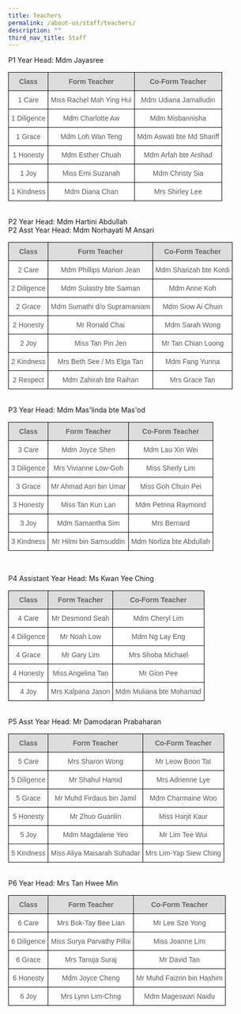 ```yaml
---
title: Teachers
permalink: /about-us/staff/teachers/
description: ""
third_nav_title: Staff
---
```

P1 Year Head: Mdm Jayasree
<style type="text/css">
.tg  {border-collapse:collapse;border-spacing:0;}
.tg td{border-color:black;border-style:solid;border-width:1px;font-family:Arial, sans-serif;font-size:14px;
  overflow:hidden;padding:10px 5px;word-break:normal;}
.tg th{border-color:black;border-style:solid;border-width:1px;font-family:Arial, sans-serif;font-size:14px;
  font-weight:normal;overflow:hidden;padding:10px 5px;word-break:normal;}
.tg .tg-imuo{background-color:#FFF;color:#58595B;text-align:center;vertical-align:top}
.tg .tg-feqv{background-color:#DDD;color:#666;font-weight:bold;text-align:center;vertical-align:middle}
.tg .tg-a6j4{background-color:#FFF;color:#58595B;text-align:center;vertical-align:middle}
</style>
<table class="tg">
<tbody>
  <tr>
    <td class="tg-feqv"><span style="color:#666;background-color:#DDD">Class</span></td>
    <td class="tg-feqv"><span style="color:#666;background-color:#DDD">Form Teacher</span></td>
    <td class="tg-feqv"><span style="color:#666;background-color:#DDD">Co-Form Teacher</span></td>
  </tr>
  <tr>
    <td class="tg-imuo">1 Care</td>
    <td class="tg-imuo">Miss Rachel Mah Ying Hui</td>
    <td class="tg-a6j4">Mdm Udiana Jamalludin<br></td>
  </tr>
  <tr>
    <td class="tg-imuo">1 Diligence</td>
    <td class="tg-imuo">Mdm Charlotte Aw</td>
    <td class="tg-a6j4">Mdm Misbannisha<br></td>
  </tr>
  <tr>
    <td class="tg-imuo">1 Grace</td>
    <td class="tg-imuo">Mdm Loh Wan Teng</td>
    <td class="tg-a6j4">Mdm Aswati bte Md Shariff</td>
  </tr>
  <tr>
    <td class="tg-imuo">1 Honesty</td>
    <td class="tg-imuo">Mdm Esther Chuah</td>
    <td class="tg-imuo"><span style="background-color:initial">Mdm Arfah bte Arshad</span></td>
  </tr>
  <tr>
    <td class="tg-imuo">1 Joy</td>
    <td class="tg-imuo">Miss Erni Suzanah<br></td>
    <td class="tg-a6j4">Mdm Christy Sia</td>
  </tr>
  <tr>
    <td class="tg-imuo">1 Kindness</td>
    <td class="tg-imuo">Mdm Diana Chan</td>
    <td class="tg-a6j4">Mrs Shirley Lee</td>
  </tr>
 </tbody>
	
<style type="text/css">
.tg  {border-collapse:collapse;border-spacing:0;}
.tg td{border-color:black;border-style:solid;border-width:1px;font-family:Arial, sans-serif;font-size:14px;
  overflow:hidden;padding:10px 5px;word-break:normal;}
.tg th{border-color:black;border-style:solid;border-width:1px;font-family:Arial, sans-serif;font-size:14px;
  font-weight:normal;overflow:hidden;padding:10px 5px;word-break:normal;}
.tg .tg-imuo{background-color:#FFF;color:#58595B;text-align:center;vertical-align:top}
.tg .tg-a4yv{background-color:#DDD;color:#666;font-weight:bold;text-align:center;vertical-align:top}
.tg .tg-a6j4{background-color:#FFF;color:#58595B;text-align:center;vertical-align:middle}
</style>
<table class="tg">
<tbody>
  <tr>
    <td class="tg-a4yv">Class</td>
    <td class="tg-a4yv">Form Teacher</td>
    <td class="tg-a4yv">Co-Form Teacher</td>
  </tr>
  <tr>
    <td class="tg-imuo">2 Care</td>
    <td class="tg-a6j4">Mdm Phillips Marion Jean</td>
    <td class="tg-imuo">Mdm Sharizah bte Kordi</td>
  </tr>
  <tr>
    <td class="tg-imuo">2 Diligence</td>
    <td class="tg-imuo">Mdm Sulastry bte Saiman</td>
    <td class="tg-imuo">Mdm Anne Koh</td>
  </tr>
  <tr>
    <td class="tg-imuo">2 Grace</td>
    <td class="tg-a6j4">Mdm Sumathi d/o Supramaniam</td>
    <td class="tg-a6j4">Mdm Siow Ai Chuin<br></td>
  </tr>
  <tr>
    <td class="tg-imuo">2 Honesty</td>
    <td class="tg-imuo">Mr Ronald Chai</td>
    <td class="tg-a6j4">Mdm Sarah Wong</td>
  </tr>
  <tr>
    <td class="tg-imuo">2 Joy</td>
    <td class="tg-imuo">Miss Tan Pin Jen</td>
    <td class="tg-a6j4">Mr Tan Chian Loong</td>
  </tr>
  <tr>
    <td class="tg-imuo">2 Kindness</td>
    <td class="tg-imuo">Mrs Beth See / Ms Elga Tan</td>
    <td class="tg-imuo">Mdm Fang Yunna</td>
  </tr>
  <tr>
    <td class="tg-a6j4"> 2 Respect</td>
    <td class="tg-a6j4">Mdm Zahirah bte Raihan</td>
    <td class="tg-a6j4">Mrs Grace Tan <br></td>
  </tr>
</tbody><br>
P2 Year Head: Mdm Hartini Abdullah
<br>
	P2 Asst Year Head: Mdm Norhayati M Ansari
	<style type="text/css">
.tg  {border-collapse:collapse;border-spacing:0;}
.tg td{border-color:black;border-style:solid;border-width:1px;font-family:Arial, sans-serif;font-size:14px;
  overflow:hidden;padding:10px 5px;word-break:normal;}
.tg th{border-color:black;border-style:solid;border-width:1px;font-family:Arial, sans-serif;font-size:14px;
  font-weight:normal;overflow:hidden;padding:10px 5px;word-break:normal;}
.tg .tg-imuo{background-color:#FFF;color:#58595B;text-align:center;vertical-align:top}
.tg .tg-a4yv{background-color:#DDD;color:#666;font-weight:bold;text-align:center;vertical-align:top}
.tg .tg-a6j4{background-color:#FFF;color:#58595B;text-align:center;vertical-align:middle}
</style>
<table class="tg">
<tbody>
  <tr>
    <td class="tg-a4yv">Class</td>
    <td class="tg-a4yv">Form Teacher</td>
    <td class="tg-a4yv">Co-Form Teacher</td>
  </tr>
  <tr>
    <td class="tg-imuo">3 Care</td>
    <td class="tg-a6j4">Mdm Joyce Shen</td>
    <td class="tg-imuo">Mdm Lau Xin Wei</td>
  </tr>
  <tr>
    <td class="tg-imuo">3 Diligence</td>
    <td class="tg-imuo">Mrs Vivianne Low-Goh</td>
    <td class="tg-imuo">Miss Sherly Lim</td>
  </tr>
  <tr>
    <td class="tg-imuo">3 Grace</td>
    <td class="tg-a6j4">Mr Ahmad Asri bin Umar</td>
    <td class="tg-a6j4">Miss Goh Chuin Pei<br></td>
  </tr>
  <tr>
    <td class="tg-imuo">3 Honesty</td>
    <td class="tg-imuo">Miss Tan Kun Lan</td>
    <td class="tg-a6j4">Mdm Petrina Raymond</td>
  </tr>
  <tr>
    <td class="tg-imuo">3 Joy</td>
    <td class="tg-imuo">Mdm Samantha Sim</td>
    <td class="tg-a6j4">Mrs Bernard</td>
  </tr>
  <tr>
    <td class="tg-imuo">3 Kindness</td>
    <td class="tg-imuo">Mr Hilmi bin Samsuddin</td>
    <td class="tg-imuo">Mdm Norliza bte Abdullah</td>
  </tr>

</tbody><br>
P3 Year Head: Mdm Mas'linda bte Mas'od
	<style type="text/css">
.tg  {border-collapse:collapse;border-spacing:0;}
.tg td{border-color:black;border-style:solid;border-width:1px;font-family:Arial, sans-serif;font-size:14px;
  overflow:hidden;padding:10px 5px;word-break:normal;}
.tg th{border-color:black;border-style:solid;border-width:1px;font-family:Arial, sans-serif;font-size:14px;
  font-weight:normal;overflow:hidden;padding:10px 5px;word-break:normal;}
.tg .tg-imuo{background-color:#FFF;color:#58595B;text-align:center;vertical-align:top}
.tg .tg-a4yv{background-color:#DDD;color:#666;font-weight:bold;text-align:center;vertical-align:top}
.tg .tg-a6j4{background-color:#FFF;color:#58595B;text-align:center;vertical-align:middle}
</style>
<table class="tg">
<tbody>
  <tr>
    <td class="tg-a4yv">Class</td>
    <td class="tg-a4yv">Form Teacher</td>
    <td class="tg-a4yv">Co-Form Teacher</td>
  </tr>
  <tr>
    <td class="tg-imuo">4 Care</td>
    <td class="tg-a6j4">Mr Desmond Seah</td>
    <td class="tg-imuo">Mdm Cheryl Lim</td>
  </tr>
  <tr>
    <td class="tg-imuo">4 Diligence</td>
    <td class="tg-imuo">Mr Noah Low</td>
    <td class="tg-imuo">Mdm Ng Lay Eng</td>
  </tr>
  <tr>
    <td class="tg-imuo">4 Grace</td>
    <td class="tg-a6j4">Mr Gary Lim</td>
    <td class="tg-a6j4">Mrs Shoba Michael<br></td>
  </tr>
  <tr>
    <td class="tg-imuo">4 Honesty</td>
    <td class="tg-imuo">Miss Angelina Tan</td>
    <td class="tg-a6j4">Mr Gion Pee</td>
  </tr>
  <tr>
    <td class="tg-imuo">4 Joy</td>
    <td class="tg-imuo">Mrs Kalpana Jason</td>
    <td class="tg-a6j4">Mdm Muliana bte Mohamad</td>
  </tr><br>
 
P4 Assistant Year Head: Ms Kwan Yee Ching
	<style type="text/css">
.tg  {border-collapse:collapse;border-spacing:0;}
.tg td{border-color:black;border-style:solid;border-width:1px;font-family:Arial, sans-serif;font-size:14px;
  overflow:hidden;padding:10px 5px;word-break:normal;}
.tg th{border-color:black;border-style:solid;border-width:1px;font-family:Arial, sans-serif;font-size:14px;
  font-weight:normal;overflow:hidden;padding:10px 5px;word-break:normal;}
.tg .tg-imuo{background-color:#FFF;color:#58595B;text-align:center;vertical-align:top}
.tg .tg-a4yv{background-color:#DDD;color:#666;font-weight:bold;text-align:center;vertical-align:top}
.tg .tg-a6j4{background-color:#FFF;color:#58595B;text-align:center;vertical-align:middle}
</style>
<table class="tg">
<tbody>
  <tr>
    <td class="tg-a4yv">Class</td>
    <td class="tg-a4yv">Form Teacher</td>
    <td class="tg-a4yv">Co-Form Teacher</td>
  </tr>
  <tr>
    <td class="tg-imuo">5 Care</td>
    <td class="tg-a6j4">Mrs Sharon Wong</td>
    <td class="tg-imuo">Mr Leow Boon Tat</td>
  </tr>
  <tr>
    <td class="tg-imuo">5 Diligence</td>
    <td class="tg-imuo">Mr Shahul Hamid</td>
    <td class="tg-imuo">Mrs Adrienne Lye</td>
  </tr>
  <tr>
    <td class="tg-imuo">5 Grace</td>
    <td class="tg-a6j4">Mr Muhd Firdaus bin Jamil</td>
    <td class="tg-a6j4">Mdm Charmaine Woo<br></td>
  </tr>
  <tr>
    <td class="tg-imuo">5 Honesty</td>
    <td class="tg-imuo">Mr Zhuo Guanlin</td>
    <td class="tg-a6j4">Miss Harjit Kaur</td>
  </tr>
  <tr>
    <td class="tg-imuo">5 Joy</td>
    <td class="tg-imuo">Mdm Magdalene Yeo</td>
    <td class="tg-a6j4">Mr Lim Tee Wui</td>
  </tr>
<tr>
    <td class="tg-imuo">5 Kindness</td>
    <td class="tg-imuo">Miss Aliya Maisarah Suhadar</td>
    <td class="tg-a6j4">Mrs Lim-Yap Siew Ching</td>
  </tr><br>
	P5 Asst Year Head: Mr Damodaran Prabaharan
	<style type="text/css">
.tg  {border-collapse:collapse;border-spacing:0;}
.tg td{border-color:black;border-style:solid;border-width:1px;font-family:Arial, sans-serif;font-size:14px;
  overflow:hidden;padding:10px 5px;word-break:normal;}
.tg th{border-color:black;border-style:solid;border-width:1px;font-family:Arial, sans-serif;font-size:14px;
  font-weight:normal;overflow:hidden;padding:10px 5px;word-break:normal;}
.tg .tg-imuo{background-color:#FFF;color:#58595B;text-align:center;vertical-align:top}
.tg .tg-a4yv{background-color:#DDD;color:#666;font-weight:bold;text-align:center;vertical-align:top}
.tg .tg-a6j4{background-color:#FFF;color:#58595B;text-align:center;vertical-align:middle}
</style>
<table class="tg">
<tbody>
  <tr>
    <td class="tg-a4yv">Class</td>
    <td class="tg-a4yv">Form Teacher</td>
    <td class="tg-a4yv">Co-Form Teacher</td>
  </tr>
  <tr>
    <td class="tg-imuo">6 Care</td>
    <td class="tg-a6j4">Mrs Bok-Tay Bee Lian</td>
    <td class="tg-imuo">Mr Lee Sze Yong</td>
  </tr>
  <tr>
    <td class="tg-imuo">6 Diligence</td>
    <td class="tg-imuo">Miss Surya Parvathy Pillai</td>
    <td class="tg-imuo">Miss Joanne Lim</td>
  </tr>
  <tr>
    <td class="tg-imuo">6 Grace</td>
    <td class="tg-a6j4">Mrs Tanuja Suraj</td>
    <td class="tg-a6j4">Mr David Tan<br></td>
  </tr>
  <tr>
    <td class="tg-imuo">6 Honesty</td>
    <td class="tg-imuo">Mdm Joyce Cheng</td>
    <td class="tg-a6j4">Mr Muhd Faizrin bin Hashim</td>
  </tr>
  <tr>
    <td class="tg-imuo">6 Joy</td>
    <td class="tg-imuo">Mrs Lynn Lim-Chng</td>
    <td class="tg-a6j4">Mdm Mageswari Naidu</td>
  </tr>
<br>
	P6 Year Head: Mrs Tan Hwee Min
	
	
	
	
</table>